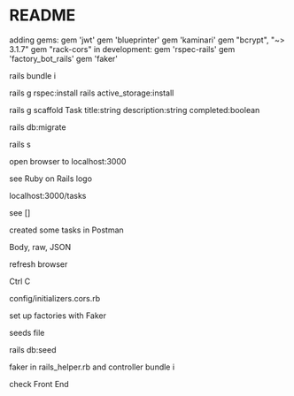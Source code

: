 # README

adding gems:
gem 'jwt'
gem 'blueprinter'
gem 'kaminari'
gem "bcrypt", "~> 3.1.7"
gem "rack-cors"
in development:
  gem 'rspec-rails'
  gem 'factory_bot_rails'
  gem 'faker'

rails bundle i  

rails g rspec:install
rails active_storage:install 

rails g scaffold Task title:string description:string completed:boolean

rails db:migrate

rails s

open browser to localhost:3000

see Ruby on Rails logo

localhost:3000/tasks

see []

created some tasks in Postman

Body, raw, JSON

refresh browser

Ctrl C

config/initializers.cors.rb

set up factories with Faker

seeds file

rails db:seed

faker in rails_helper.rb and controller
bundle i

check Front End